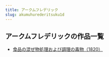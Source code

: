 ```yaml
---
title: アークムフレデリック
slug: akumuhurederitsuku1d
---
```


## アークムフレデリックの作品一覧

- [食品の混ぜ物処理および調理の毒物（1820）](shipinnohunzewu-bb2)
